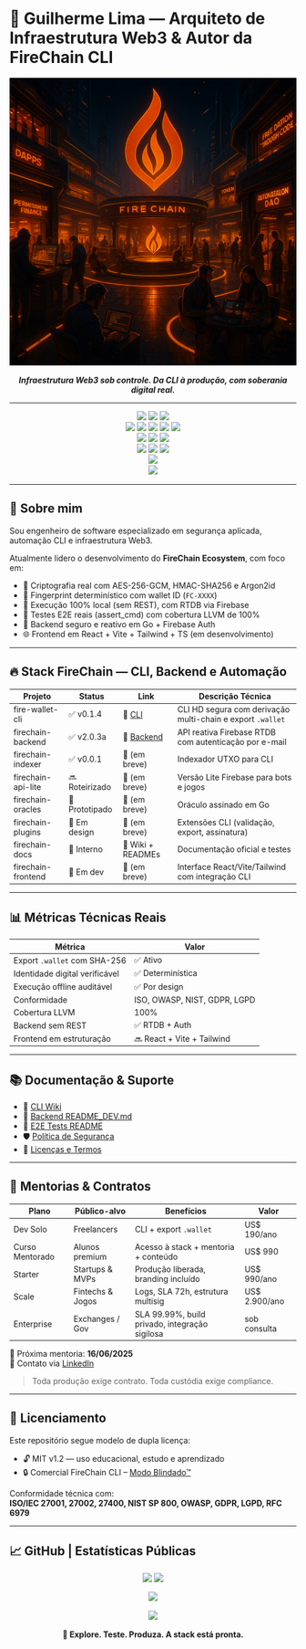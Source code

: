 
# 👋 Guilherme Lima — Arquiteto de Infraestrutura Web3 & Autor da FireChain CLI

<p align="center">
  <img src="https://github.com/firechainmainnet/firechainmainnet/blob/main/hero_ecosystem.png" alt="FireChain Ecosystem Banner" width="600px"/>
</p>

<p align="center"><i><b>Infraestrutura Web3 sob controle. Da CLI à produção, com soberania digital real.</b></i></p>

---

<div align="center">
  <!-- CLI e Backend -->
  <img src="https://img.shields.io/badge/Rust-Lang-934c97?style=flat-square&logo=rust" />
  <img src="https://img.shields.io/badge/Go-Lang-00ADD8?style=flat-square&logo=go" />
  <img src="https://img.shields.io/badge/Firebase-RTDB%20%7C%20Auth-FFCA28?style=flat-square&logo=firebase" />
</div>
<div align="center">
  <!-- Frontend stack -->
  <img src="https://img.shields.io/badge/React-UI%20Framework-61DAFB?style=flat-square&logo=react" />
  <img src="https://img.shields.io/badge/Vite-Bundler-646CFF?style=flat-square&logo=vite" />
  <img src="https://img.shields.io/badge/TailwindCSS-Design-38B2AC?style=flat-square&logo=tailwindcss" />
  <img src="https://img.shields.io/badge/TypeScript-TS-blue?style=flat-square&logo=typescript" />
  <img src="https://img.shields.io/badge/HTML-Markup-E34F26?style=flat-square&logo=html5" />
</div>
<div align="center">
  <!-- Projeto FireChain -->
  <img src="https://img.shields.io/badge/FIRECHAIN_CLI-v0.1.4-orange?style=flat-square&logo=github" />
  <img src="https://img.shields.io/badge/License-MIT__%2B__Comercial-blue?style=flat-square&logo=bookstack" />
  <img src="https://img.shields.io/badge/Documentation-FireChain_CLI-blue?style=flat-square&logo=readthedocs" />
</div>
<div align="center">
  <!-- Segurança & Garantias -->
  <img src="https://img.shields.io/badge/SECURITY-Bug__Bounty__Active-F44336?style=flat-square&logo=verizon" />
  <img src="https://img.shields.io/badge/Security-By__Design-critical?style=flat-square&logo=datadog" />
  <img src="https://img.shields.io/badge/SLA-99.99%25-D32F2F?style=flat-square&logo=quantconnect" />
</div>
<div align="center">
  <img src="https://img.shields.io/badge/Tests-100%25__LLVM__E2E-4CAF50?style=flat-square&logo=pytest" />
</div>
<div align="center">
  <img src="https://img.shields.io/badge/Contact-via__LinkedIn-0A66C2?style=flat-square&logo=linkedin" />
</div>

---

## 🧬 Sobre mim

Sou engenheiro de software especializado em segurança aplicada, automação CLI e infraestrutura Web3.

Atualmente lidero o desenvolvimento do **FireChain Ecosystem**, com foco em:

- 🔐 Criptografia real com AES-256-GCM, HMAC-SHA256 e Argon2id
- 🧬 Fingerprint determinístico com wallet ID (`FC-XXXX`)
- 🧱 Execução 100% local (sem REST), com RTDB via Firebase
- 🧪 Testes E2E reais (assert_cmd) com cobertura LLVM de 100%
- 🧩 Backend seguro e reativo em Go + Firebase Auth
- 🌐 Frontend em React + Vite + Tailwind + TS (em desenvolvimento)

---

## 🔥 Stack FireChain — CLI, Backend e Automação

| Projeto                | Status         | Link                                                                 | Descrição Técnica                                        |
|------------------------|----------------|----------------------------------------------------------------------|----------------------------------------------------------|
| fire-wallet-cli        | ✅ v0.1.4       | 🔗 [CLI](https://github.com/firechainmainnet/Fire-Wallet-CLI)       | CLI HD segura com derivação multi-chain e export `.wallet` |
| firechain-backend      | ✅ v2.0.3a      | 🔗 [Backend](https://github.com/firechainmainnet/FireChain-Backend) | API reativa Firebase RTDB com autenticação por e-mail   |
| firechain-indexer      | ✅ v0.0.1       | 🔗 (em breve)                                                        | Indexador UTXO para CLI                                  |
| firechain-api-lite     | 🔜 Roteirizado  | 🔗 (em breve)                                                        | Versão Lite Firebase para bots e jogos                   |
| firechain-oracles      | 🔁 Prototipado  | 🔗 (em breve)                                                        | Oráculo assinado em Go                                   |
| firechain-plugins      | 🔌 Em design    | 🔗 (em breve)                                                        | Extensões CLI (validação, export, assinatura)           |
| firechain-docs         | 🧪 Interno      | 🔗 Wiki + READMEs                                                    | Documentação oficial e testes                            |
| firechain-frontend     | 🔭 Em dev       | 🔗 (em breve)                                                        | Interface React/Vite/Tailwind com integração CLI         |

---

## 📊 Métricas Técnicas Reais

| Métrica                           | Valor           |
|----------------------------------|-----------------|
| Export `.wallet` com SHA-256     | ✅ Ativo        |
| Identidade digital verificável   | ✅ Determinística |
| Execução offline auditável       | ✅ Por design   |
| Conformidade                     | ISO, OWASP, NIST, GDPR, LGPD |
| Cobertura LLVM                   | 100%            |
| Backend sem REST                 | ✅ RTDB + Auth  |
| Frontend em estruturação         | 🔜 React + Vite + Tailwind |

---

## 📚 Documentação & Suporte

- 📘 [CLI Wiki](https://github.com/firechainmainnet/Fire-Wallet-CLI/wiki)
- 🔧 [Backend README_DEV.md](https://github.com/firechainmainnet/FireChain-Backend/blob/main/README_DEV.md)
- 🧪 [E2E Tests README](https://github.com/firechainmainnet/FireChain-Backend/blob/main/README_TESTES_E2E.md)
- 🛡️ [Política de Segurança](https://github.com/firechainmainnet/firechainmainnet/blob/main/SECURITY.md)
- 📜 [Licenças e Termos](./COMMERCIAL_LICENSE_FIRECHAIN.md)

---

## 💼 Mentorias & Contratos

| Plano              | Público-alvo        | Benefícios                                  | Valor        |
|--------------------|---------------------|---------------------------------------------|--------------|
| Dev Solo           | Freelancers          | CLI + export `.wallet`                      | US$ 190/ano  |
| Curso Mentorado    | Alunos premium       | Acesso à stack + mentoria + conteúdo        | US$ 990      |
| Starter            | Startups & MVPs      | Produção liberada, branding incluído        | US$ 990/ano  |
| Scale              | Fintechs & Jogos     | Logs, SLA 72h, estrutura multisig           | US$ 2.900/ano|
| Enterprise         | Exchanges / Gov      | SLA 99.99%, build privado, integração sigilosa | sob consulta |

📅 Próxima mentoria: **16/06/2025**  
📩 Contato via [LinkedIn](https://www.linkedin.com/in/firechainmainnet-web3/)

> Toda produção exige contrato. Toda custódia exige compliance.

---

## 🔐 Licenciamento

Este repositório segue modelo de dupla licença:

- 🔓 MIT v1.2 — uso educacional, estudo e aprendizado
- 🔒 Comercial FireChain CLI – [Modo Blindado™](./COMMERCIAL_LICENSE_FIRECHAIN.md)

Conformidade técnica com:  
**ISO/IEC 27001, 27002, 27400, NIST SP 800, OWASP, GDPR, LGPD, RFC 6979**

---

## 📈 GitHub | Estatísticas Públicas

<p align="center">
  <img height="180em" src="https://github-readme-stats.vercel.app/api?username=firechainmainnet&show_icons=true&theme=tokyonight&count_private=true&hide_border=true" />
  <img height="180em" src="https://github-readme-stats.vercel.app/api/top-langs/?username=firechainmainnet&layout=compact&langs_count=10&theme=tokyonight&hide_border=true" />
</p>
<p align="center">
  <img src="https://github-readme-streak-stats.herokuapp.com/?user=firechainmainnet&theme=tokyonight&hide_border=true" />
</p>
<p align="center">
  <img src="https://github-profile-trophy.vercel.app/?username=firechainmainnet&theme=onedark&column=4&margin-w=10&margin-h=10" />
</p>

<p align="center">
  <b>🚀 Explore. Teste. Produza. A stack está pronta.</b>
</p>
